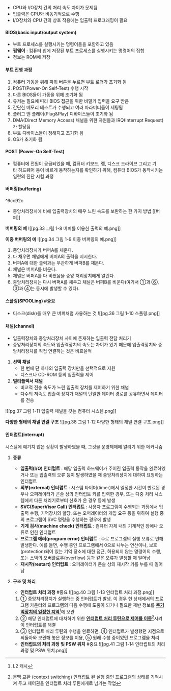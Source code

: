 - CPU와 I/O장치 간의 처리 속도 차이가 문제됨
- 입출력은 CPU와 비동기적으로 수행
- I/O장치와 CPU 간의 상호 작용에는 입출력 프로그래밍이 필요

#### BIOS(basic input/output system)
- 부트 프로세스를 실행시키는 명령어들을 포함하고 있음
- **펌웨어** : 컴퓨터 칩에 저장된 부트 프로세스를 실행시키는 명령어의 집합
- 정보는 ROM에 저장

#### 부트 진행 과정
1. 컴퓨터 가동을 위해 파워 버튼을 누르면 부트 로더가 초기화 됨
2. POST(Power-On Self-Test) 수행 시작
3. 다른 BIOS들이 가동을 위해 초기화 됨
4. 유저는 필요에 따라 BIOS 접근을 위한 비밀키 입력을 요구 받음
5. 간단한 메모리 테스트가 수행되고 여러 파라미터들이 세팅됨
6. 플러그 앤 플레이(Plug&Play) 디바이스들이 초기화 됨
7. DMA(Direct Memory Access) 채널을 위한 자원들과 IRQ(Interrupt Request)가 할당됨
8. 부트 디바이스들이 정해지고 초기화 됨
9. OS가 초기화 됨

#### POST (Power-On Self-Test)
- 컴퓨터에 전원이 공급되었을 때, 컴퓨터 키보드, 램, 디스크 드라이브 그리고 기타 하드웨어 등이 바르게 동작하는지를 확인하기 위해, 컴퓨터 BIOS가 동작시키는 일련의 진단 시험 과정

#### 버퍼링(buffering)

^6cc92c

- 중앙처리장치에 비해 입출력장치의 매우 느린 속도를 보완하는 한 가지 방법
	[[버퍼]]

**버퍼링의 예**
![[pg.33 그림 1-8 버퍼를 이용한 출력의 예.png]]

**이중 버퍼링의 예**
![[pg.34 그림 1-9 이중 버퍼링의 예.png]]
1. 중앙처리장치가 버퍼A를 채운다.
2. 다 채우면 채널에게 버퍼A의 출력을 지시한다.
3. 버퍼A에 대한 출력과는 무관하게 버퍼B를 채운다.
4. 채널은 버퍼A를 비운다.
5. 채널은 버퍼A를 다 비웠음을 중앙 처리장치에게 알린다.
6. 중앙처리장치는 다시 버퍼A를 채우고 채널은 버퍼B를 비운다(여기서 ①과 ⑥, ③과 ④는 동시에 발생할 수 있다).

#### 스풀링(SPOOLing) #중요
- 디스크(disk)를 매우 큰 버퍼처럼 사용하는 것
![[pg.36 그림 1-10 스풀링.png]]

#### 채널(channel)
- 입출력장치와 중앙처리장치 사이에 존재하는 입출력 전담 처리기
- 중앙처리장치의 속도와 입출력장치의 속도는 차이가 있기 때문에 입출력장치와 중앙처리장치를 직접 연결하는 것은 비효율적

1. **선택 채널**
   - 한 번에 단 하나의 입출력 장치만을 선택적으로 지원
   - 디스크나 CD-ROM 등의 입출력을 제어
2. **멀티플렉서 채널**
   - 비교적 전송 속도가 느린 입출력 장치를 제어하기 위한 채널
   - 다수의 저속도 입출력 장치가 채널의 단일한 데이터 경로를 공유하면서 데이터를 전송

 ![[pg.37 그림 1-11 입출력 채널을 갖는 컴퓨터 시스템.png]]

**다양한 형태의 채널 연결 구조**
![[pg.38 그림 1-12 다양한 형태의 채널 연결 구조.png]]

#### 인터럽트(interrupt)
시스템에 예기치 않은 상황이 발생하였을 때, 그것을 운영체제에 알리기 위한 메커니즘

1. **종류**
   - **입출력(I/O) 인터럽트** : 해당 입출력 하드웨어가 주어진 입출력 동작을 완료하였거나 또는 입출력의 오류 등이 발생하였을 때 중앙처리장치에 대하여 요청하는 인터럽트
   - **외부(external) 인터럽트** : 시스템 타이머(timer)에서 일정한 시간이 만료된 경우나 오퍼레이터가 콘솔 상의 인터럽트 키를 입력한 경우, 또는 다중 처리 시스템에서 다른 처리기로부터 신호가 온 경우 등에 발생
   - **SVC(SuperVisor Call) 인터럽트** : 사용자 프로그램이 수행되는 과정에서 입출력 수행, 기억장치의 할당, 또는 오퍼레이터의 개입 요구 등을 위하여 실행 중의 프로그램이 SVC 명령을 수행하는 경우에 발생
   - **기계 검사(machine check) 인터럽트** : 컴퓨터 자체 내의 기계적인 장애나 오류로 인한 인터럽트
   - **프로그램 에러(program error) 인터럽트** : 주로 프로그램의 실행 오류로 인해 발생한다. 예를 들면, 수행 중인 프로그램에서 0으로 나누는 연산이나, 보호(protection)되어 있는 기억 장소에 대한 접근, 허용되지 않는 명령어의 수행, 또는 스택의 오버플로우(overflow) 등과 같은 오류가 발생할 때 일어남
   - **재시작(restart) 인터럽트** : 오퍼레이터가 콘솔 상의 재시작 키를 누를 때 일어남

2. **구조 및 처리**
   - **인터럽트 처리 과정** #중요 
     ![[pg.40 그림 1-13 인터럽트 처리 과정.png]]
    1. ① 중앙처리장치가 실행하는 중 인터럽트가 발생. 이 경우 현 상태에서의 프로그램 카운터와 프로그램의 다음 수행에 도움이 되거나 필요한 제반 정보를 **<u>주기억장치의 일정한 지역</u>**[^1]에 보관
    2. ② 해당 인터럽트에 대처하기 위한 **<u>인터럽트 처리 루틴으로 제어를 이동</u>**[^2]시켜 이 인터럽트를 해결
    3. ③ 인터럽트 처리 루틴의 수행을 완료하면, ④ 인터럽트가 발생했던 지점으로 되돌아와 보관해 놓은 정보를 이용, ⑤ 원래 수행 중이었던 프로그램을 처리

   - **인터럽트의 처리 과정 및 PSW 위치** #중요 
     ![[pg.41 그림 1-14 인터럽트의 처리 과정 및 PSW 위치.png]]

[^1]: L2 캐시
[^2]: 문맥 교환 (context switching)
   인터럽트 된 실행 중인 프로그램의 상태를 기억시켜 두고 제어권을 인터럽트 처리 루틴에게로 넘기는 작업